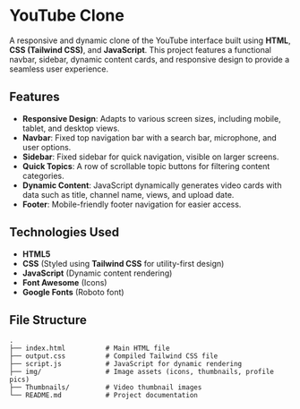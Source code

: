 # YouTube Clone

A responsive and dynamic clone of the YouTube interface built using **HTML**, **CSS (Tailwind CSS)**, and **JavaScript**. This project features a functional navbar, sidebar, dynamic content cards, and responsive design to provide a seamless user experience.

## Features

- **Responsive Design**: Adapts to various screen sizes, including mobile, tablet, and desktop views.
- **Navbar**: Fixed top navigation bar with a search bar, microphone, and user options.
- **Sidebar**: Fixed sidebar for quick navigation, visible on larger screens.
- **Quick Topics**: A row of scrollable topic buttons for filtering content categories.
- **Dynamic Content**: JavaScript dynamically generates video cards with data such as title, channel name, views, and upload date.
- **Footer**: Mobile-friendly footer navigation for easier access.

## Technologies Used

- **HTML5**
- **CSS** (Styled using **Tailwind CSS** for utility-first design)
- **JavaScript** (Dynamic content rendering)
- **Font Awesome** (Icons)
- **Google Fonts** (Roboto font)

## File Structure

```plaintext
.
├── index.html          # Main HTML file
├── output.css          # Compiled Tailwind CSS file
├── script.js           # JavaScript for dynamic rendering
├── img/                # Image assets (icons, thumbnails, profile pics)
├── Thumbnails/         # Video thumbnail images
└── README.md           # Project documentation
```

